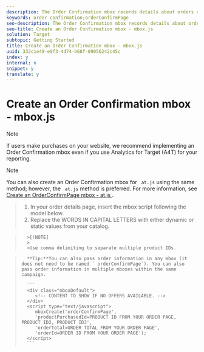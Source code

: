 ```yaml
---
description: The Order Confirmation mbox records details about orders on your site and allows reporting based on revenue and orders. The Order Confirmation mbox can also drive recommendation algorithms, such as "People who bought product x also bought product y."
keywords: order confirmation;orderConfirmPage
seo-description: The Order Confirmation mbox records details about orders on your site and allows reporting based on revenue and orders. The Order Confirmation mbox can also drive recommendation algorithms, such as "People who bought product x also bought product y."
seo-title: Create an Order Confirmation mbox - mbox.js
solution: Target
subtopic: Getting Started
title: Create an Order Confirmation mbox - mbox.js
uuid: 332c1e49-e9f3-4d74-b68f-89056242c45c
index: y
internal: n
snippet: y
translate: y
---
```


# Create an Order Confirmation mbox - mbox.js


>[!NOTE]
>
>If users make purchases on your website, we recommend implementing an Order Confirmation mbox even if you use Analytics for Target (A4T) for your reporting.



>[!NOTE]
>
>You can also create an Order Confirmation mbox for ` at.js` using the same method; however, the ` at.js` method is preferred. For more information, see [ Create an OrderConfirmPage mbox - at.js ](t_create_orderconfirm-page-mbox-atjs.md#task_E85D2F64FEB84201A594F2288FABF053). 



>1. In your order details page, insert the mbox script following the model below.
>1. Replace the WORDS IN CAPITAL LETTERS with either dynamic or static values from your catalog.


>       >[!NOTE]
>       >
>       >Use comma delimiting to separate multiple product IDs.

>       **Tip:**You can also pass order information in any mbox (it does not need to be named ` orderConfirmPage`). You can also pass order information in multiple mboxes within the same campaign. 
>    
>       ```
>       <div class="mboxDefault"> 
>          <!-- CONTENT TO SHOW IF NO OFFERS AVAILABLE. --> 
>       </div> 
>       <script type="text/javascript">    
>          mboxCreate('orderConfirmPage', 
>          'productPurchasedId=PRODUCT ID FROM YOUR ORDER PAGE, PRODUCT ID2, PRODUCT ID3', 
>          'orderTotal=ORDER TOTAL FROM YOUR ORDER PAGE', 
>          'orderId=ORDER ID FROM YOUR ORDER PAGE'); 
>       </script> 
>       ```

